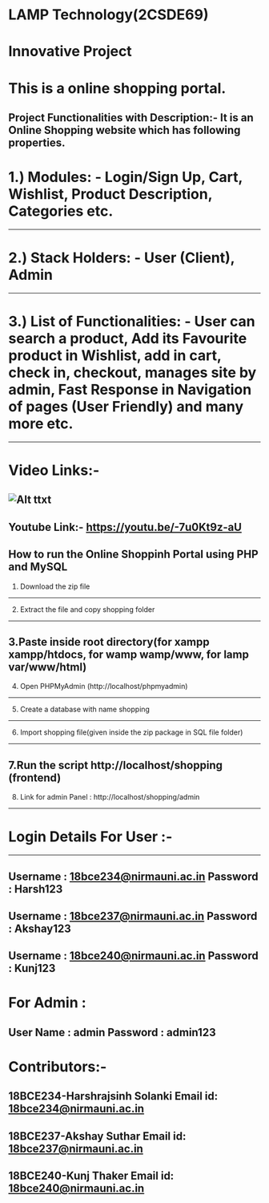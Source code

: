 # LAMP Technology(2CSDE69)
# Innovative Project

# This is a online shopping portal.

Project Functionalities with Description:-
It is an Online Shopping website which has following properties.
----------------------------------------------------------------------------------------------------------------------------------------
# 1.) Modules: - Login/Sign Up, Cart, Wishlist, Product Description, Categories etc.
----------------------------------------------------------------------------------------------------------------------------------------
# 2.) Stack Holders: - User (Client), Admin
----------------------------------------------------------------------------------------------------------------------------------------
# 3.) List of Functionalities: - User can search a product, Add its Favourite product in Wishlist, add in cart, check in, checkout, manages site by admin, Fast Response in Navigation of pages (User Friendly) and many more etc.
----------------------------------------------------------------------------------------------------------------------------------------
# Video Links:-
![Alt ttxt](Input-Output/LAMP_Innovative_Assignment.gif)
----------------------------------------------------------------------------------------------------------------------------------------
Youtube Link:- https://youtu.be/-7u0Kt9z-aU
----------------------------------------------------------------------------------------------------------------------------------------
How to run the Online Shoppinh Portal using PHP and MySQL
----------------------------------------------------------------------------------------------------------------------------------------
1. Download the  zip file
----------------------------------------------------------------------------------------------------------------------------------------
2. Extract the file and copy shopping folder
----------------------------------------------------------------------------------------------------------------------------------------
3.Paste inside root directory(for xampp xampp/htdocs, for wamp wamp/www, for lamp var/www/html)
----------------------------------------------------------------------------------------------------------------------------------------
4. Open PHPMyAdmin (http://localhost/phpmyadmin)
----------------------------------------------------------------------------------------------------------------------------------------
5. Create a database with name shopping
----------------------------------------------------------------------------------------------------------------------------------------
6. Import shopping file(given inside the zip package in SQL file folder)
----------------------------------------------------------------------------------------------------------------------------------------
7.Run the script http://localhost/shopping (frontend)
----------------------------------------------------------------------------------------------------------------------------------------
8. Link for admin Panel : http://localhost/shopping/admin
----------------------------------------------------------------------------------------------------------------------------------------
# Login Details For User :-
----------------------------------------------------------------------------------------------------------------------------------------
Username : 18bce234@nirmauni.ac.in
Password : Harsh123
----------------------------------------------------------------------------------------------------------------------------------------
Username : 18bce237@nirmauni.ac.in
Password : Akshay123
----------------------------------------------------------------------------------------------------------------------------------------
Username : 18bce240@nirmauni.ac.in
Password : Kunj123
----------------------------------------------------------------------------------------------------------------------------------------
# For Admin :
User Name : admin
Password : admin123
----------------------------------------------------------------------------------------------------------------------------------------
# Contributors:-
18BCE234-Harshrajsinh Solanki
Email id: 18bce234@nirmauni.ac.in
----------------------------------------------------------------------------------------------------------------------------------------
18BCE237-Akshay Suthar
Email id: 18bce237@nirmauni.ac.in
----------------------------------------------------------------------------------------------------------------------------------------
18BCE240-Kunj Thaker
Email id: 18bce240@nirmauni.ac.in
----------------------------------------------------------------------------------------------------------------------------------------
